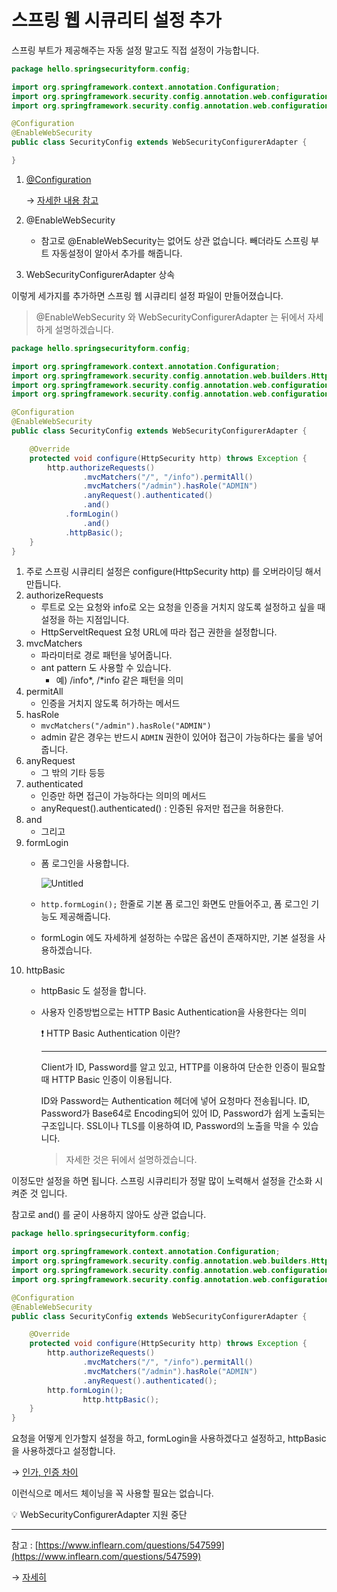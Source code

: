 # 스프링 웹 시큐리티 설정 추가

스프링 부트가 제공해주는 자동 설정 말고도 직접 설정이 가능합니다.

```java
package hello.springsecurityform.config;

import org.springframework.context.annotation.Configuration;
import org.springframework.security.config.annotation.web.configuration.EnableWebSecurity;
import org.springframework.security.config.annotation.web.configuration.WebSecurityConfigurerAdapter;

@Configuration
@EnableWebSecurity
public class SecurityConfig extends WebSecurityConfigurerAdapter {

}
```

1. [@Configuration](https://www.notion.so/2-3dfb550915a343b581d16252bab029a4)
    
    → [자세한 내용 참고](https://www.notion.so/Configuration-b6e48a58fc1c4090bba493f65bf5c9ee)
    
2. @EnableWebSecurity
    - 참고로 @EnableWebSecurity는 없어도 상관 없습니다. 빼더라도 스프링 부트 자동설정이 알아서 추가를 해줍니다.
3. WebSecurityConfigurerAdapter 상속

이렇게 세가지를 추가하면 스프링 웹 시큐리티 설정 파일이 만들어졌습니다.

> @EnableWebSecurity 와 WebSecurityConfigurerAdapter 는 뒤에서 자세하게 설명하겠습니다.
> 

```java
package hello.springsecurityform.config;

import org.springframework.context.annotation.Configuration;
import org.springframework.security.config.annotation.web.builders.HttpSecurity;
import org.springframework.security.config.annotation.web.configuration.EnableWebSecurity;
import org.springframework.security.config.annotation.web.configuration.WebSecurityConfigurerAdapter;

@Configuration
@EnableWebSecurity
public class SecurityConfig extends WebSecurityConfigurerAdapter {

    @Override
    protected void configure(HttpSecurity http) throws Exception {
        http.authorizeRequests()
                .mvcMatchers("/", "/info").permitAll()
                .mvcMatchers("/admin").hasRole("ADMIN")
                .anyRequest().authenticated()
                .and()
            .formLogin()
                .and()
            .httpBasic();
    }
}
```

1. 주로 스프링 시큐리티 설정은 configure(HttpSecurity http) 를 오버라이딩 해서 만듭니다.
2. authorizeRequests
    - 루트로 오는 요청와 info로 오는 요청을 인증을 거치지 않도록 설정하고 싶을 때 설정을 하는 지점입니다.
    - HttpServeltRequest 요청 URL에 따라 접근 권한을 설정합니다.
3. mvcMatchers
    - 파라미터로 경로 패턴을 넣어줍니다.
    - ant pattern 도 사용할 수 있습니다.
        - 예) /info*, /*info 같은 패턴을 의미
4. permitAll
    - 인증을 거치지 않도록 허가하는 메서드
5. hasRole
    - `mvcMatchers("/admin").hasRole("ADMIN")`
    - admin 같은 경우는 반드시 `ADMIN` 권한이 있어야 접근이 가능하다는 룰을 넣어줍니다.
6. anyRequest
    - 그 밖의 기타 등등
7. authenticated
    - 인증만 하면 접근이 가능하다는 의미의 메서드
    - anyRequest().authenticated() : 인증된 유저만 접근을 허용한다.
8. and
    - 그리고
9. formLogin
    - 폼 로그인을 사용합니다.
        
        ![Untitled](%5B%E1%84%89%E1%85%B3%E1%84%91%E1%85%B3%E1%84%85%E1%85%B5%E1%86%BC%20%E1%84%89%E1%85%B5%E1%84%8F%E1%85%B2%E1%84%85%E1%85%B5%E1%84%90%E1%85%B5%20%E1%84%91%E1%85%A9%E1%86%B7%20%E1%84%8B%E1%85%B5%E1%86%AB%E1%84%8C%E1%85%B3%E1%86%BC%5D%20%E1%84%89%E1%85%B3%E1%84%91%E1%85%B3%E1%84%85%E1%85%B5%E1%86%BC%20%E1%84%89%E1%85%B5%E1%84%8F%E1%85%B2%E1%84%85%E1%85%B5%E1%84%90%E1%85%B5%20%E1%84%89%E1%85%A5%E1%86%AF%204f394987d29f450ca168cb92d3d6380a/Untitled.png)
        
    - `http.formLogin();` 한줄로 기본 폼 로그인 화면도 만들어주고, 폼 로그인 기능도 제공해줍니다.
    - formLogin 에도 자세하게 설정하는 수많은 옵션이 존재하지만, 기본 설정을 사용하겠습니다.
10. httpBasic
    - httpBasic 도 설정을 합니다.
    - 사용자 인증방법으로는 HTTP Basic Authentication을 사용한다는 의미
        
        <aside>
        ❗ HTTP Basic Authentication 이란?
        
        ---
        
        Client가 ID, Password를 알고 있고, HTTP를 이용하여 단순한 인증이 필요할때 HTTP Basic 인증이 이용됩니다.
        
        ID와 Password는 Authentication 헤더에 넣어 요청마다 전송됩니다. ID, Password가 Base64로 Encoding되어 있어 ID, Password가 쉽게 노출되는 구조입니다. SSL이나 TLS를 이용하여 ID, Password의 노출을 막을 수 있습니다.
        
        > 자세한 것은 뒤에서 설명하겠습니다.
        > 
        </aside>
        

이정도만 설정을 하면 됩니다. 스프링 시큐리티가 정말 많이 노력해서 설정을 간소화 시켜준 것 입니다.

참고로 and() 를 굳이 사용하지 않아도 상관 없습니다.

```java
package hello.springsecurityform.config;

import org.springframework.context.annotation.Configuration;
import org.springframework.security.config.annotation.web.builders.HttpSecurity;
import org.springframework.security.config.annotation.web.configuration.EnableWebSecurity;
import org.springframework.security.config.annotation.web.configuration.WebSecurityConfigurerAdapter;

@Configuration
@EnableWebSecurity
public class SecurityConfig extends WebSecurityConfigurerAdapter {

    @Override
    protected void configure(HttpSecurity http) throws Exception {
        http.authorizeRequests()
                .mvcMatchers("/", "/info").permitAll()
                .mvcMatchers("/admin").hasRole("ADMIN")
                .anyRequest().authenticated();          
        http.formLogin();
				http.httpBasic();
    }
}
```

요청을 어떻게 인가할지 설정을 하고, formLogin을 사용하겠다고 설정하고, httpBasic을 사용하겠다고 설정합니다.

→ [인가, 인증 차이](https://www.notion.so/HTTP-334a28841fc84962ba323526d80b44de)

이런식으로 메서드 체이닝을 꼭 사용할 필요는 없습니다.

<aside>
💡 WebSecurityConfigurerAdapter 지원 중단

---

참고 : [https://www.inflearn.com/questions/547599](https://www.inflearn.com/questions/547599)

→ [자세히](https://www.notion.so/WebSecurityConfigurerAdapter-Deprecated-9be3c97d4edb480188b0ae21cdd93460)

</aside>
